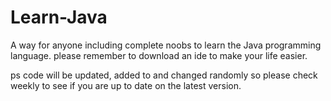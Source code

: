 # Learn-Java
A way for anyone including complete noobs to learn the Java programming language. please remember to download an ide to make your life easier.


ps code will be updated, added to and changed randomly so please check weekly to see if you are up to date on the latest version.
